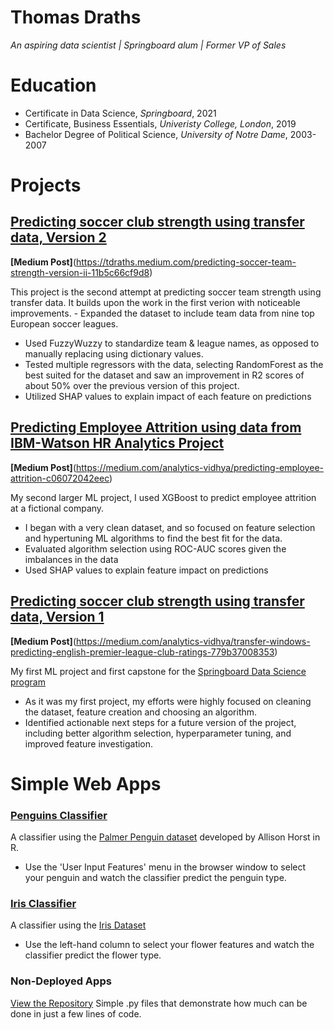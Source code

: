 # Thomas Draths
*An aspiring data scientist | Springboard alum | Former VP of Sales*

# Education
 - Certificate in Data Science, *Springboard*, 2021
 - Certificate, Business Essentials, *Univeristy College, London*, 2019
 - Bachelor Degree of Political Science, *University of Notre Dame*, 2003-2007


# Projects
## [Predicting soccer club strength using transfer data, Version 2](https://github.com/tdraths/spi_transfers_global)

**[Medium Post]**(https://tdraths.medium.com/predicting-soccer-team-strength-version-ii-11b5c66cf9d8)

This project is the second attempt at predicting soccer team strength using transfer data. It builds upon the work in the first verion with noticeable improvements.  - Expanded the dataset to include team data from nine top European soccer leagues.
- Used FuzzyWuzzy to standardize team & league names, as opposed to manually replacing using dictionary values.
- Tested multiple regressors with the data, selecting RandomForest as the best suited for the dataset and saw an improvement in R2 scores of about 50% over the previous version of this project.
- Utilized SHAP values to explain impact of each feature on predictions

## [Predicting Employee Attrition using data from IBM-Watson HR Analytics Project](https://github.com/tdraths/employee_attrition)

**[Medium Post]**(https://medium.com/analytics-vidhya/predicting-employee-attrition-c06072042eec)

My second larger ML project, I used XGBoost to predict employee attrition at a fictional company.
- I began with a very clean dataset, and so focused on feature selection and hypertuning ML algorithms to find the best fit for the data.
- Evaluated algorithm selection using ROC-AUC scores given the imbalances in the data
- Used SHAP values to explain feature impact on predictions

## [Predicting soccer club strength using transfer data, Version 1](https://github.com/tdraths/transfers_capstone)

**[Medium Post]**(https://medium.com/analytics-vidhya/transfer-windows-predicting-english-premier-league-club-ratings-779b37008353)

My first ML project and first capstone for the [Springboard Data Science program](https://www.springboard.com/courses/data-science-career-track/)
 - As it was my first project, my efforts were highly focused on cleaning the dataset, feature creation and choosing an algorithm.
 - Identified actionable next steps for a future version of the project, including better algorithm selection, hyperparameter tuning, and improved feature investigation. 

# Simple Web Apps
### [Penguins Classifier](https://penguins-classify.herokuapp.com/)
A classifier using the [Palmer Penguin dataset](https://github.com/allisonhorst/palmerpenguins) developed by Allison Horst in R.
 - Use the 'User Input Features' menu in the browser window to select your penguin and watch the classifier predict the penguin type.

### [Iris Classifier](https://flower-classify.herokuapp.com/)
A classifier using the [Iris Dataset](https://scikit-learn.org/stable/datasets/toy_dataset.html#iris-dataset)
 - Use the left-hand column to select your flower features and watch the classifier predict the flower type.

<!---### [Boston Housing Classifier](https://boston-classifier.herokuapp.com/)
A classifier using the [Boston Housing Dataset](https://scikit-learn.org/stable/datasets/toy_dataset.html#boston-dataset)
 - Use the left-hand column to select a house's features and watch the classifier predict the price.--->

### Non-Deployed Apps
[View the Repository](https://github.com/tdraths/streamlit_projects)
Simple .py files that demonstrate how much can be done in just a few lines of code.
